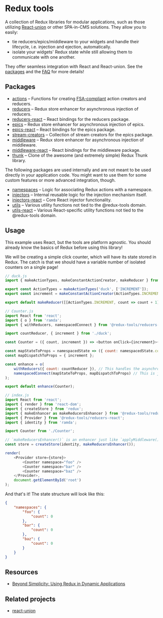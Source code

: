 # Redux tools

A collection of Redux libraries for modular applications, such as those utilizing [React-union](https://github.com/lundegaard/react-union) or other SPA-in-CMS solutions. They allow you to easily:

- tie reducers/epics/middleware to your widgets and handle their lifecycle, i.e. injection and ejection, automatically.
- isolate your widgets' Redux state while still allowing them to communicate with one another.

They offer seamless integration with React and React-union. See the [packages](/packages) and the [FAQ](FAQ.md) for more details!

## Packages

- [actions](packages/actions/README.md) – Functions for creating [FSA-compliant](https://github.com/redux-utilities/flux-standard-action) action creators and reducers.
- [reducers](packages/reducers/README.md) – Redux store enhancer for asynchronous injection of reducers.
- [reducers-react](packages/reducers-react/README.md) – React bindings for the reducers package.
- [epics](packages/epics/README.md) – Redux store enhancer for asynchronous injection of epics.
- [epics-react](packages/epics-react/README.md) – React bindings for the epics package.
- [stream-creators](packages/stream-creators/README.md) – Collection of stream creators for the epics package.
- [middleware](packages/middleware/README.md) – Redux store enhancer for asynchronous injection of middleware.
- [middleware-react](packages/middleware-react/README.md) – React bindings for the middleware package.
- [thunk](packages/thunk/README.md) – Clone of the awesome (and extremely simple) Redux Thunk library.

The following packages are used internally and are not meant to be used directly in your application code. You might want to use them for some custom features or more advanced integration, though.

- [namespaces](packages/namespaces/README.md) – Logic for associating Redux actions with a namespace.
- [injectors](packages/injectors/README.md) – Internal reusable logic for the injection mechanism itself.
- [injectors-react](packages/injectors-react/README.md) – Core React injector functionality.
- [utils](packages/utils/README.md) – Various utility functions not tied to the @redux-tools domain.
- [utils-react](packages/utils-react/README.md) – Various React-specific utility functions not tied to the @redux-tools domain.

## Usage

This example uses React, but the tools are platform agnostic. You should already know the basics of Redux before using this library!

We will be creating a simple click counter, which will have its state stored in Redux. The catch is that we should have a variable number of isolated counters on a single page!

```js
// duck.js
import { makeActionTypes, makeConstantActionCreator, makeReducer } from '@redux-tools/actions';

export const ActionTypes = makeActionTypes('duck', ['INCREMENT']);
export const increment = makeConstantActionCreator(ActionTypes.INCREMENT);

export default makeReducer([[ActionTypes.INCREMENT, count => count + 1]], 0);
```

```js
// Counter.js
import React from 'react';
import { o } from 'ramda';
import { withReducers, namespacedConnect } from '@redux-tools/reducers-react';

import countReducer, { increment } from './duck';

const Counter = ({ count, increment }) => <button onClick={increment}>{count}</button>;

const mapStateToProps = namespacedState => ({ count: namespacedState.count });
const mapDispatchToProps = { increment };

const enhance = o(
	withReducers({ count: countReducer }), // This handles the asynchronous reducer injection.
	namespacedConnect(mapStateToProps, mapDispatchToProps) // This is just like `connect` from react-redux
);

export default enhance(Counter);
```

```js
// index.js
import React from 'react';
import { render } from 'react-dom';
import { createStore } from 'redux';
import { makeEnhancer as makeReducersEnhancer } from '@redux-tools/reducers';
import { Provider } from '@redux-tools/reducers-react';
import { identity } from 'ramda';

import Counter from './Counter';

// `makeReducersEnhancer()` is an enhancer just like `applyMiddleware()`, so they're composable!
const store = createStore(identity, makeReducersEnhancer());

render(
	<Provider store={store}>
		<Counter namespace="foo" />
		<Counter namespace="bar" />
		<Counter namespace="baz" />
	</Provider>,
	document.getElementById('root')
);
```

And that's it! The state structure will look like this:

```json
{
	"namespaces": {
		"foo": {
			"count": 0
		},
		"bar": {
			"count": 0
		},
		"baz": {
			"count": 0
		}
	}
}
```

## Resources

- [Beyond Simplicity: Using Redux in Dynamic Applications](https://medium.com/@wafflepie/beyond-simplicity-using-redux-in-dynamic-applications-ae9e0aea928c)

## Related projects

- [react-union](https://github.com/lundegaard/react-union)
